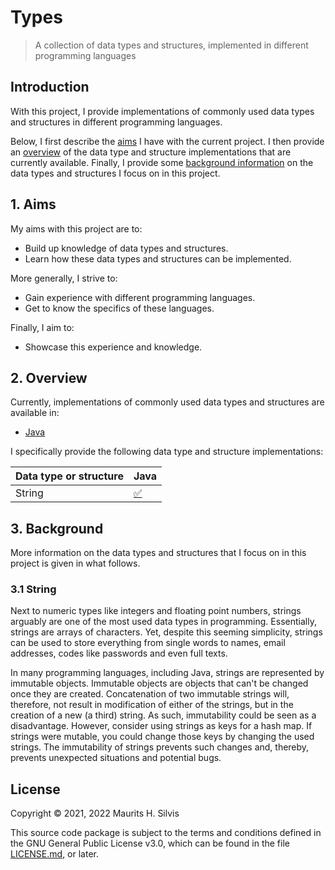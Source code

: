 # Types

> A collection of data types and structures, implemented in different programming languages

## Introduction

With this project, I provide implementations of commonly used data types and structures in different programming languages.

Below, I first describe the [aims](#1-aims) I have with the current project.
I then provide an [overview](#2-overview) of the data type and structure implementations that are currently available.
Finally, I provide some [background information](#3-background) on the data types and structures I focus on in this project.

## 1. Aims

My aims with this project are to:

- Build up knowledge of data types and structures.
- Learn how these data types and structures can be implemented.

More generally, I strive to:

- Gain experience with different programming languages.
- Get to know the specifics of these languages.

Finally, I aim to:

- Showcase this experience and knowledge.

## 2. Overview

Currently, implementations of commonly used data types and structures are available in:

- [Java](java)

I specifically provide the following data type and structure implementations:

| Data type or structure | Java                                                       |
|------------------------|------------------------------------------------------------|
| String                 | [✅](java/src/main/java/nl/mauritssilvis/types/java/string) |

## 3. Background

More information on the data types and structures that I focus on in this project is given in what follows.

### 3.1 String

Next to numeric types like integers and floating point numbers, strings arguably are one of the most used data types in programming.
Essentially, strings are arrays of characters.
Yet, despite this seeming simplicity, strings can be used to store everything from single words to names, email addresses, codes like passwords and even full texts. 

In many programming languages, including Java, strings are represented by immutable objects.
Immutable objects are objects that can't be changed once they are created.
Concatenation of two immutable strings will, therefore, not result in modification of either of the strings, but in the creation of a new (a third) string.
As such, immutability could be seen as a disadvantage.
However, consider using strings as keys for a hash map.
If strings were mutable, you could change those keys by changing the used strings.
The immutability of strings prevents such changes and, thereby, prevents unexpected situations and potential bugs.

## License

Copyright © 2021, 2022 Maurits H. Silvis

This source code package is subject to the terms and conditions defined in the GNU General Public License v3.0, which can be found in the file [LICENSE.md](LICENSE.md), or later.
